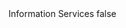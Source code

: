 <?xml version="1.0" encoding="UTF-8"?>
<CustomMetadata xmlns="http://soap.sforce.com/2006/04/metadata">
    <label>Information Services</label>
    <protected>false</protected>
</CustomMetadata>
